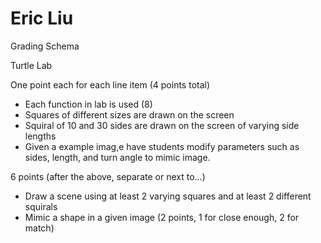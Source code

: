 # Eric Liu

Grading Schema 

Turtle Lab

One point each for each line item (4 points total)
- Each function in lab is used (8)
- Squares of different sizes are drawn on the screen
- Squiral of 10 and 30 sides are drawn on the screen of varying side lengths
- Given a example imag,e have students modify parameters such as sides, length, and turn angle to mimic image.

6 points (after the above, separate or next to...)
- Draw a scene using at least 2 varying squares and at least 2 different squirals
- Mimic a shape in a given image (2 points, 1 for close enough, 2 for match)
